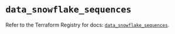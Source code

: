 # `data_snowflake_sequences`

Refer to the Terraform Registry for docs: [`data_snowflake_sequences`](https://registry.terraform.io/providers/snowflake-labs/snowflake/0.82.0/docs/data-sources/sequences).
